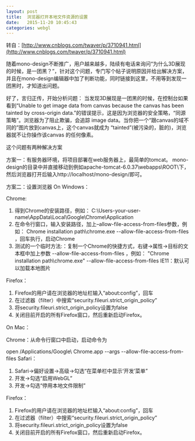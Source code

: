 ```yaml
---
layout: post
title:  浏览器打开本地文件资源的设置
date:   2015-11-20 10:45:43
categories: webgl
---
```


转自：[http://www.cnblogs.com/twaver/p/3710941.html](http://www.cnblogs.com/twaver/p/3710941.html)

随着mono-design不断推广，用户越来越多，陆续有电话来询问“为什么3D展现的时候，是一团黑？”，针对这个问题，专门写个帖子说明原因并给出解决方案，并且在mono-design编辑器中加了判断功能，同时链接到这里，不用等到发现一团黑时，才知道出问题。

好了，言归正传，开始分析问题：
当发现3D展现是一团黑的时候，在控制台如果看到“Unable to get image data from canvas because the canvas has been tainted by cross-origin data.”的错误提示，这是因为浏览器的安全策略，“同源策略”。浏览器为了阻止欺骗，会追踪 image data。当你把一个“跟canvas的域不同的”图片放到canvas上，这个canvas就成为 “tainted”(被污染的，脏的)，浏览器就不让你操作该canvas 的任何像素。

这个问题有两种解决方案

方案一：有服务器环境，将项目部署在web服务器上，最简单的tomcat。
mono-design的目录中并直接移动到例如apache-tomcat-6.0.37\webapps\ROOT\下，然后浏览器打开后输入http://localhost/mono-design/即可。

方案二：设置浏览器
On Windows：

Chrome:
1. 得到Chrome的安装路径，例如：
C:\Users\-your-user-name\AppData\Local\Google\Chrome\Application
2. 在命令行窗口，输入安装路径，加上–allow-file-access-from-files参数，例如：
Chrome installation path\chrome.exe --allow-file-access-from-files
，回车执行，启动Chrome
3. 测试的一个临时方法:：复制一个Chrome的快捷方式，右键->属性->目标的文本框中加上参数
--allow-file-access-from-files
，例如：
"Chrome installation path\chrome.exe" --allow-file-access-from-files
IE11：默认可以加载本地图片

Firefox：
1. Firefox的用户请在浏览器的地址栏输入“about:config”，回车
2. 在过滤器（filter）中搜索“security.fileuri.strict_origin_policy”
3. 将security.fileuri.strict_origin_policy设置为false
4. 关闭目前开启的所有Firefox窗口，然后重新启动Firefox。

On Mac：

Chrome：从命令行窗口中启动，启动命令为

open /Applications/Google\ Chrome.app --args --allow-file-access-from-files
Safari：
1. Safari->偏好设置->高级->勾选“在菜单栏中显示‘开发’菜单”
2. 开发->勾选“启用WebGL”
3. 开发->勾选“停用本地文件限制”

Firefox：
1. Firefox的用户请在浏览器的地址栏输入“about:config”，回车
2. 在过滤器（filter）中搜索“security.fileuri.strict_origin_policy”
3. 将security.fileuri.strict_origin_policy设置为false
4. 关闭目前开启的所有Firefox窗口，然后重新启动Firefox。

